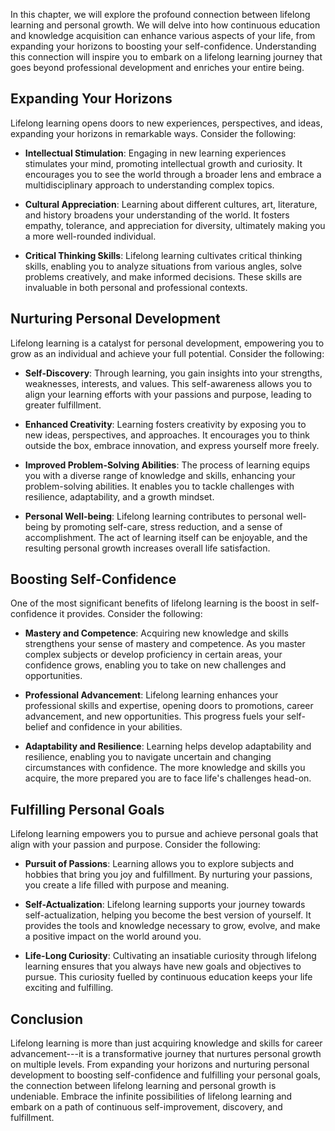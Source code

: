 
In this chapter, we will explore the profound connection between lifelong learning and personal growth. We will delve into how continuous education and knowledge acquisition can enhance various aspects of your life, from expanding your horizons to boosting your self-confidence. Understanding this connection will inspire you to embark on a lifelong learning journey that goes beyond professional development and enriches your entire being.

Expanding Your Horizons
-----------------------

Lifelong learning opens doors to new experiences, perspectives, and ideas, expanding your horizons in remarkable ways. Consider the following:

* **Intellectual Stimulation**: Engaging in new learning experiences stimulates your mind, promoting intellectual growth and curiosity. It encourages you to see the world through a broader lens and embrace a multidisciplinary approach to understanding complex topics.

* **Cultural Appreciation**: Learning about different cultures, art, literature, and history broadens your understanding of the world. It fosters empathy, tolerance, and appreciation for diversity, ultimately making you a more well-rounded individual.

* **Critical Thinking Skills**: Lifelong learning cultivates critical thinking skills, enabling you to analyze situations from various angles, solve problems creatively, and make informed decisions. These skills are invaluable in both personal and professional contexts.

Nurturing Personal Development
------------------------------

Lifelong learning is a catalyst for personal development, empowering you to grow as an individual and achieve your full potential. Consider the following:

* **Self-Discovery**: Through learning, you gain insights into your strengths, weaknesses, interests, and values. This self-awareness allows you to align your learning efforts with your passions and purpose, leading to greater fulfillment.

* **Enhanced Creativity**: Learning fosters creativity by exposing you to new ideas, perspectives, and approaches. It encourages you to think outside the box, embrace innovation, and express yourself more freely.

* **Improved Problem-Solving Abilities**: The process of learning equips you with a diverse range of knowledge and skills, enhancing your problem-solving abilities. It enables you to tackle challenges with resilience, adaptability, and a growth mindset.

* **Personal Well-being**: Lifelong learning contributes to personal well-being by promoting self-care, stress reduction, and a sense of accomplishment. The act of learning itself can be enjoyable, and the resulting personal growth increases overall life satisfaction.

Boosting Self-Confidence
------------------------

One of the most significant benefits of lifelong learning is the boost in self-confidence it provides. Consider the following:

* **Mastery and Competence**: Acquiring new knowledge and skills strengthens your sense of mastery and competence. As you master complex subjects or develop proficiency in certain areas, your confidence grows, enabling you to take on new challenges and opportunities.

* **Professional Advancement**: Lifelong learning enhances your professional skills and expertise, opening doors to promotions, career advancement, and new opportunities. This progress fuels your self-belief and confidence in your abilities.

* **Adaptability and Resilience**: Learning helps develop adaptability and resilience, enabling you to navigate uncertain and changing circumstances with confidence. The more knowledge and skills you acquire, the more prepared you are to face life's challenges head-on.

Fulfilling Personal Goals
-------------------------

Lifelong learning empowers you to pursue and achieve personal goals that align with your passion and purpose. Consider the following:

* **Pursuit of Passions**: Learning allows you to explore subjects and hobbies that bring you joy and fulfillment. By nurturing your passions, you create a life filled with purpose and meaning.

* **Self-Actualization**: Lifelong learning supports your journey towards self-actualization, helping you become the best version of yourself. It provides the tools and knowledge necessary to grow, evolve, and make a positive impact on the world around you.

* **Life-Long Curiosity**: Cultivating an insatiable curiosity through lifelong learning ensures that you always have new goals and objectives to pursue. This curiosity fuelled by continuous education keeps your life exciting and fulfilling.

Conclusion
----------

Lifelong learning is more than just acquiring knowledge and skills for career advancement---it is a transformative journey that nurtures personal growth on multiple levels. From expanding your horizons and nurturing personal development to boosting self-confidence and fulfilling your personal goals, the connection between lifelong learning and personal growth is undeniable. Embrace the infinite possibilities of lifelong learning and embark on a path of continuous self-improvement, discovery, and fulfillment.
